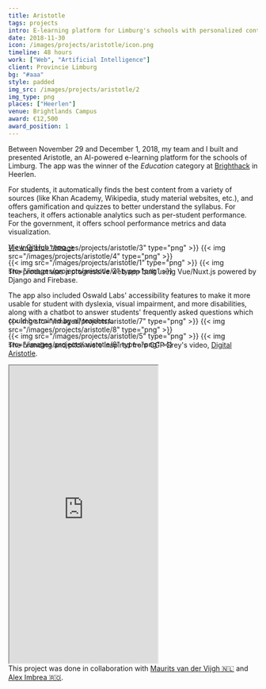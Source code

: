 ```yaml
---
title: Aristotle
tags: projects
intro: E-learning platform for Limburg's schools with personalized content recommendations and actionable analytics
date: 2018-11-30
icon: /images/projects/aristotle/icon.png
timeline: 48 hours
work: ["Web", "Artificial Intelligence"]
client: Provincie Limburg
bg: "#aaa"
style: padded
img_src: /images/projects/aristotle/2
img_type: png
places: ["Heerlen"]
venue: Brightlands Campus
award: €12,500
award_position: 1
---
```


Between November 29 and December 1, 2018, my team and I built and presented Aristotle, an AI-powered e-learning platform for the schools of Limburg. The app was the winner of the *Education* category at [Brighthack](http://brighthack.eu) in Heerlen.

For students, it automatically finds the best content from a variety of sources (like Khan Academy, Wikipedia, study material websites, etc.), and offers gamification and quizzes to better understand the syllabus. For teachers, it offers actionable analytics such as per-student performance. For the government, it offers school performance metrics and data visualization.

[View GitHub repo &rarr;](https://github.com/AnandChowdhary/aristotle)

<div class="two-images">
	{{< img src="/images/projects/aristotle/1" type="png" >}}
	{{< img src="/images/projects/aristotle/2" type="png" >}}
</div>

<div class="two-images" style="margin-top: -4rem">
	{{< img src="/images/projects/aristotle/3" type="png" >}}
	{{< img src="/images/projects/aristotle/4" type="png" >}}
</div>

The product was a progressive web app built using Vue/Nuxt.js powered by Django and Firebase.

The app also included Oswald Labs' accessibility features to make it more usable for student with dyslexia, visual impairment, and more disabilities, along with a chatbot to answer students' frequently asked questions which could be trained by all teachers.

<div class="two-images">
	{{< img src="/images/projects/aristotle/5" type="png" >}}
	{{< img src="/images/projects/aristotle/6" type="png" >}}
</div>

<div class="two-images" style="margin-top: -4rem">
	{{< img src="/images/projects/aristotle/7" type="png" >}}
	{{< img src="/images/projects/aristotle/8" type="png" >}}
</div>

The branding and pitch were inspired from CGP Grey's video, [Digital Aristotle](https://www.youtube.com/watch?v=7vsCAM17O-M).

<iframe class="video-embed" height="600" src="https://www.youtube.com/embed/223RTMXXtxc"></iframe>

<footer>This project was done in collaboration with <a href="http://vandervijgh.it">Maurits van der Vijgh 🇳🇱</a> and <a href="https://aleximbrea.com">Alex Imbrea 🇷🇴</a>.</footer>